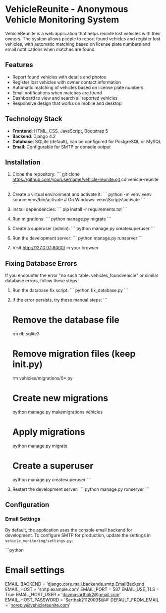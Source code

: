 # VehicleReunite - Anonymous Vehicle Monitoring System

VehicleReunite is a web application that helps reunite lost vehicles with their owners. The system allows people to report found vehicles and register lost vehicles, with automatic matching based on license plate numbers and email notifications when matches are found.

## Features

- Report found vehicles with details and photos
- Register lost vehicles with owner contact information
- Automatic matching of vehicles based on license plate numbers
- Email notifications when matches are found
- Dashboard to view and search all reported vehicles
- Responsive design that works on mobile and desktop

## Technology Stack

- **Frontend**: HTML, CSS, JavaScript, Bootstrap 5
- **Backend**: Django 4.2
- **Database**: SQLite (default), can be configured for PostgreSQL or MySQL
- **Email**: Configurable for SMTP or console output

## Installation

1. Clone the repository:
   \`\`\`
   git clone https://github.com/yourusername/vehicle-reunite.git
   cd vehicle-reunite
   \`\`\`

2. Create a virtual environment and activate it:
   \`\`\`
   python -m venv venv
   source venv/bin/activate  # On Windows: venv\Scripts\activate
   \`\`\`

3. Install dependencies:
   \`\`\`
   pip install -r requirements.txt
   \`\`\`

4. Run migrations:
   \`\`\`
   python manage.py migrate
   \`\`\`

5. Create a superuser (admin):
   \`\`\`
   python manage.py createsuperuser
   \`\`\`

6. Run the development server:
   \`\`\`
   python manage.py runserver
   \`\`\`

7. Visit http://127.0.0.1:8000/ in your browser

## Fixing Database Errors

If you encounter the error "no such table: vehicles_foundvehicle" or similar database errors, follow these steps:

1. Run the database fix script:
   \`\`\`
   python fix_database.py
   \`\`\`

2. If the error persists, try these manual steps:
   \`\`\`
   # Remove the database file
   rm db.sqlite3
   
   # Remove migration files (keep __init__.py)
   rm vehicles/migrations/0*.py
   
   # Create new migrations
   python manage.py makemigrations vehicles
   
   # Apply migrations
   python manage.py migrate
   
   # Create a superuser
   python manage.py createsuperuser
   \`\`\`

3. Restart the development server:
   \`\`\`
   python manage.py runserver
   \`\`\`

## Configuration

### Email Settings

By default, the application uses the console email backend for development. To configure SMTP for production, update the settings in `vehicle_monitoring/settings.py`:

\`\`\`python
# Email settings
EMAIL_BACKEND = 'django.core.mail.backends.smtp.EmailBackend'
EMAIL_HOST = 'smtp.example.com'
EMAIL_PORT = 587
EMAIL_USE_TLS = True
EMAIL_HOST_USER = 'daymasarthak2@gmail.com'
EMAIL_HOST_PASSWORD = 'Sarthak2112003$@#'
DEFAULT_FROM_EMAIL = 'noreply@vehiclereunite.com'
